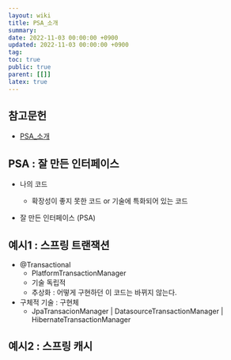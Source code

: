 ```yaml
---
layout: wiki
title: PSA_소개
summary:
date: 2022-11-03 00:00:00 +0900
updated: 2022-11-03 00:00:00 +0900
tag:
toc: true
public: true
parent: [[]]
latex: true
---
```


## 참고문헌

- [PSA\_소개](https://www.inflearn.com/course/spring/unit/15546)

## PSA : 잘 만든 인터페이스

- 나의 코드

  - 확장성이 좋지 못한 코드 or 기술에 특화되어 있는 코드

- 잘 만든 인터페이스 (PSA)

## 예시1 : 스프링 트랜잭션

- @Transactional
  - PlatformTransactionManager
  - 기술 독립적
  - 추상화 : 어떻게 구현하던 이 코드는 바뀌지 않는다.
- 구체적 기술 : 구현체
  - JpaTransacionManager | DatasourceTransactionManager | HibernateTransactionManager

## 예시2 : 스프링 캐시
